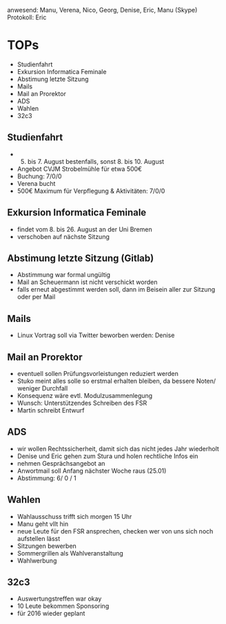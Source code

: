 ---
---

anwesend: Manu, Verena, Nico, Georg, Denise, Eric, Manu (Skype)
Protokoll: Eric

# TOPs

- Studienfahrt
- Exkursion Informatica Feminale
- Abstimung letzte Sitzung
- Mails
- Mail an Prorektor
- ADS
- Wahlen
- 32c3

## Studienfahrt

- 5. bis 7. August bestenfalls, sonst 8. bis 10. August
- Angebot CVJM Strobelmühle für etwa 500€
- Buchung: 7/0/0
- Verena bucht
- 500€ Maximum für Verpflegung & Aktivitäten: 7/0/0

## Exkursion Informatica Feminale

- findet vom 8. bis 26. August an der Uni Bremen
- verschoben auf nächste Sitzung

## Abstimung letzte Sitzung (Gitlab)

- Abstimmung war formal ungültig
- Mail an Scheuermann ist nicht verschickt worden
- falls erneut abgestimmt werden soll, dann im Beisein aller zur Sitzung oder per Mail

## Mails

- Linux Vortrag soll via Twitter beworben werden: Denise

## Mail an Prorektor

- eventuell sollen Prüfungsvorleistungen reduziert werden
- Stuko meint alles solle so erstmal erhalten bleiben, da bessere Noten/ weniger Durchfall
- Konsequenz wäre evtl. Modulzusammenlegung
- Wunsch: Unterstützendes Schreiben des FSR
- Martin schreibt Entwurf

## ADS

- wir wollen Rechtssicherheit, damit sich das nicht jedes Jahr wiederholt
- Denise und Eric gehen zum Stura und holen rechtliche Infos ein
- nehmen Gesprächsangebot an
- Anwortmail soll Anfang nächster Woche raus (25.01)
- Abstimmung: 6/ 0 / 1

## Wahlen

- Wahlausschuss trifft sich morgen 15 Uhr
- Manu geht vllt hin
- neue Leute für den FSR ansprechen, checken wer von uns sich noch aufstellen lässt
- Sitzungen bewerben
- Sommergrillen als Wahlveranstaltung
- Wahlwerbung

## 32c3

- Auswertungstreffen war okay
- 10 Leute bekommen Sponsoring
- für 2016 wieder geplant
